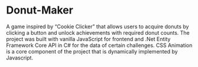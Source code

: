 # Donut-Maker

A game inspired by “Cookie Clicker” that allows users to acquire donuts by clicking a button and unlock achievements with required donut counts. The project was built with vanilla JavaScript for frontend and .Net Entity Framework Core API in C# for the data of certain challenges. CSS Animation is a core component of the project that is dynamically implemented by Javascript.
